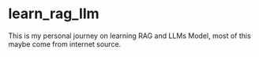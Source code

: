 # learn_rag_llm
This is my personal journey on learning RAG and LLMs Model, most of this maybe come from internet source.

